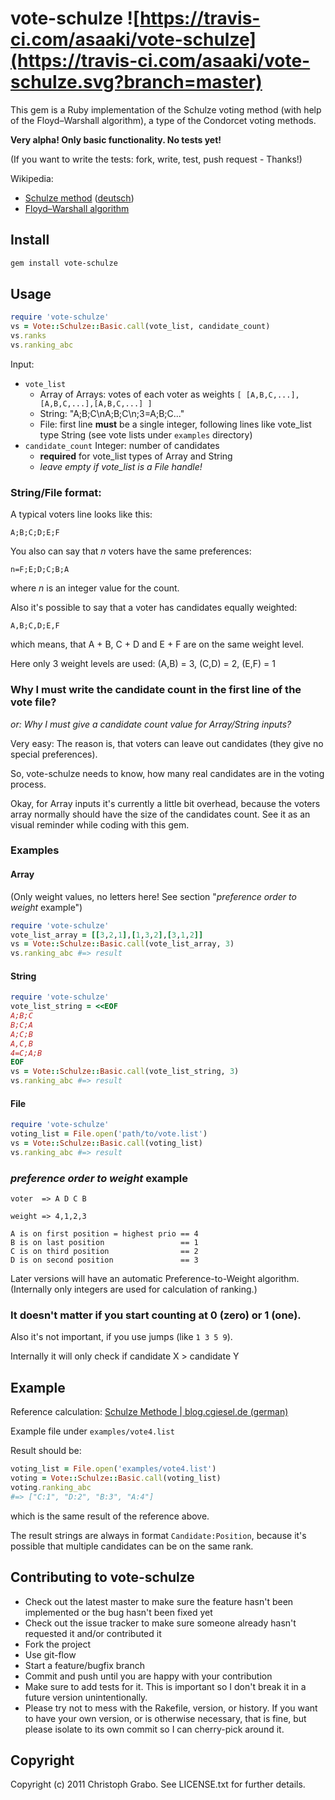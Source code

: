# vote-schulze ![https://travis-ci.com/asaaki/vote-schulze](https://travis-ci.com/asaaki/vote-schulze.svg?branch=master)

This gem is a Ruby implementation of the Schulze voting method (with help of the Floyd–Warshall algorithm), a type of the Condorcet voting methods.

**Very alpha! Only basic functionality. No tests yet!**

(If you want to write the tests: fork, write, test, push request - Thanks!)

Wikipedia:

* [Schulze method](http://en.wikipedia.org/wiki/Schulze_method) ([deutsch](http://de.wikipedia.org/wiki/Schulze-Methode))
* [Floyd–Warshall algorithm](http://en.wikipedia.org/wiki/Floyd%E2%80%93Warshall_algorithm)

## Install

``` bash
gem install vote-schulze
```

## Usage

``` ruby
require 'vote-schulze'
vs = Vote::Schulze::Basic.call(vote_list, candidate_count)
vs.ranks
vs.ranking_abc
```

Input:

* `vote_list`
  * Array of Arrays: votes of each voter as weights `[ [A,B,C,...],[A,B,C,...],[A,B,C,...] ]`
  * String: "A;B;C\nA;B;C\n;3=A;B;C..."
  * File: first line **must** be a single integer, following lines like vote_list type String (see vote lists under `examples` directory)
* `candidate_count` Integer: number of candidates
  * **required** for vote_list types of Array and String
  * _leave empty if vote_list is a File handle!_

### String/File format:

A typical voters line looks like this:

```
A;B;C;D;E;F
```

You also can say that _n_ voters have the same preferences:

```
n=F;E;D;C;B;A
```

where _n_ is an integer value for the count.

Also it's possible to say that a voter has candidates equally weighted:

```
A,B;C,D;E,F
```

which means, that A + B, C + D and E + F are on the same weight level.

Here only 3 weight levels are used: (A,B) = 3, (C,D) = 2, (E,F) = 1

### Why I must write the candidate count in the first line of the vote file?

_or: Why I must give a candidate count value for Array/String inputs?_

Very easy: The reason is, that voters can leave out candidates (they give no special preferences).

So, vote-schulze needs to know, how many real candidates are in the voting process.

Okay, for Array inputs it's currently a little bit overhead, because the voters array normally should have the size of the candidates count.
See it as an visual reminder while coding with this gem.

### Examples

#### Array

(Only weight values, no letters here! See section "_preference order to weight_ example")

``` ruby
require 'vote-schulze'
vote_list_array = [[3,2,1],[1,3,2],[3,1,2]]
vs = Vote::Schulze::Basic.call(vote_list_array, 3)
vs.ranking_abc #=> result
```

#### String

``` ruby
require 'vote-schulze'
vote_list_string = <<EOF
A;B;C
B;C;A
A;C;B
A,C,B
4=C;A;B
EOF
vs = Vote::Schulze::Basic.call(vote_list_string, 3)
vs.ranking_abc #=> result
```

#### File

``` ruby
require 'vote-schulze'
voting_list = File.open('path/to/vote.list')
vs = Vote::Schulze::Basic.call(voting_list)
vs.ranking_abc #=> result
```

### _preference order to weight_ example

```
voter  => A D C B

weight => 4,1,2,3

A is on first position = highest prio == 4
B is on last position                 == 1
C is on third position                == 2
D is on second position               == 3
```

Later versions will have an automatic Preference-to-Weight algorithm.
(Internally only integers are used for calculation of ranking.)

### It doesn't matter if you start counting at 0 (zero) or 1 (one).

Also it's not important, if you use jumps (like `1 3 5 9`).

Internally it will only check if candidate X > candidate Y

## Example

Reference calculation: [Schulze Methode | blog.cgiesel.de (german)](http://blog.cgiesel.de/schulze-methode/)

Example file under `examples/vote4.list`

Result should be:

``` ruby
voting_list = File.open('examples/vote4.list')
voting = Vote::Schulze::Basic.call(voting_list)
voting.ranking_abc
#=> ["C:1", "D:2", "B:3", "A:4"]
```

which is the same result of the reference above.

The result strings are always in format `Candidate:Position`, because it's possible that multiple candidates can be on the same rank.

## Contributing to vote-schulze

* Check out the latest master to make sure the feature hasn't been implemented or the bug hasn't been fixed yet
* Check out the issue tracker to make sure someone already hasn't requested it and/or contributed it
* Fork the project
* Use git-flow
* Start a feature/bugfix branch
* Commit and push until you are happy with your contribution
* Make sure to add tests for it. This is important so I don't break it in a future version unintentionally.
* Please try not to mess with the Rakefile, version, or history. If you want to have your own version, or is otherwise necessary, that is fine, but please isolate to its own commit so I can cherry-pick around it.

## Copyright

Copyright (c) 2011 Christoph Grabo. See LICENSE.txt for further details.

